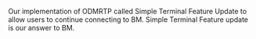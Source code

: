 Our implementation of ODMRTP called Simple Terminal Feature Update to allow users to continue connecting to BM. Simple Terminal Feature update is our answer to BM.
